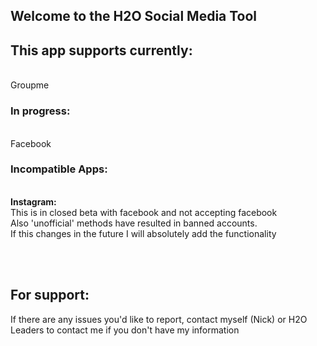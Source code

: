 ## Welcome to the H2O Social Media Tool

<h2>This app supports currently: </h2><br>
Groupme<br>
<h3>In progress: </h3><br>
Facebook <br>

<h3>Incompatible Apps:</h3> <br>
<b>Instagram: </b><br>
This is in closed beta with facebook and not accepting facebook <br>
Also 'unofficial' methods have resulted in banned accounts.<br>
  If this changes in the future I will absolutely add the functionality<br>


<br><br>
<h2>For support: </h2>
If there are any issues you'd like to report, contact myself (Nick) or H2O Leaders to contact me if you don't have my information

